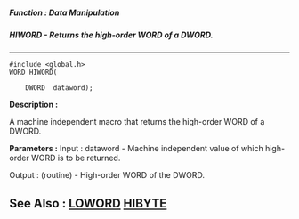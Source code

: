 ##### Function : Data Manipulation
##### HIWORD - Returns the high-order WORD of a DWORD.
---
```
#include <global.h>
WORD HIWORD(

	DWORD  dataword);
```
**Description :**

A machine independent macro that returns the high-order WORD of a DWORD.

**Parameters :**
Input :
dataword  -  Machine independent value of which high-order WORD is to be returned.

Output :
(routine)  -  High-order WORD of the DWORD.



**See Also :**
[LOWORD](/domino-c-api-docs/reference/Func/LOWORD)
[HIBYTE](/domino-c-api-docs/reference/Func/HIBYTE)
---
